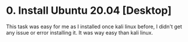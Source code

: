 # 0. Install Ubuntu 20.04 [Desktop]

This task was easy for me as I installed once kali linux before, I didn't get any issue or error installing it. It was way easy than kali linux.

